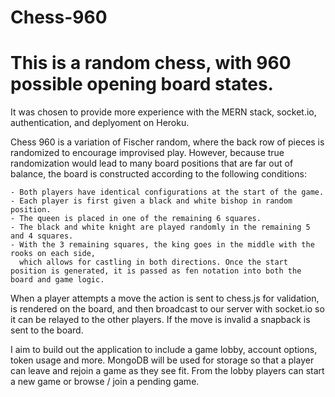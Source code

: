 # Chess-960

# This is a random chess, with 960 possible opening board states. 
 
 It was chosen to provide more experience with the MERN stack, socket.io, authentication, and deplyoment on Heroku. 

 Chess 960 is a variation of Fischer random, where the back row of pieces is randomized to encourage improvised play.
 However, because true randomization would lead to many board positions that are far out of balance, the board is 
 constructed according to the following conditions:

    - Both players have identical configurations at the start of the game. 
    - Each player is first given a black and white bishop in random position.
    - The queen is placed in one of the remaining 6 squares.
    - The black and white knight are played randomly in the remaining 5 and 4 squares.
    - With the 3 remaining squares, the king goes in the middle with the rooks on each side,
      which allows for castling in both directions. Once the start position is generated, it is passed as fen notation into both the board and game logic. 

When a player attempts a move the action is sent to chess.js for validation, is rendered on the board, 
and then broadcast to our server with socket.io so it can be relayed to the other players. If the move is invalid a 
snapback is sent to the board. 

I aim to build out the application to include a game lobby, account options, token usage and more. 
MongoDB will be used for storage so that a player can leave and rejoin a game as they see fit. 
From the lobby players can start a new game or browse / join a pending game. 

